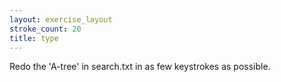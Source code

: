 ```yaml
---
layout: exercise_layout
stroke_count: 20
title: type
---
```


Redo the 'A-tree' in search.txt in as few keystrokes as possible.
